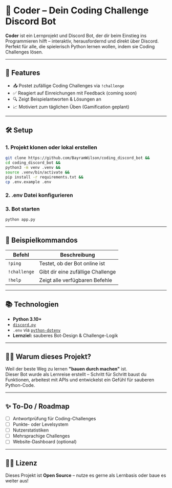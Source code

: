 # 🤖 Coder – Dein Coding Challenge Discord Bot

**Coder** ist ein Lernprojekt und Discord Bot, der dir beim Einstieg ins Programmieren hilft – interaktiv, herausfordernd und direkt über Discord.  
Perfekt für alle, die spielerisch Python lernen wollen, indem sie Coding Challenges lösen.

---

## 🚀 Features

- 📤 Postet zufällige Coding Challenges via `!challenge`
- ✅ Reagiert auf Einreichungen mit Feedback (coming soon)
- 🔍 Zeigt Beispielantworten & Lösungen an
- 📈 Motiviert zum täglichen Üben (Gamification geplant)

---

## 🛠️ Setup

### 1. Projekt klonen oder lokal erstellen

```bash
git clone https://github.com/BayramWilson/coding_discord_bot && 
cd coding_discord_bot && 
python3 -m venv .venv && 
source .venv/bin/activate &&
pip install -r requirements.txt &&
cp .env.example .env
```

### 2. .env Datei konfigurieren

### 3. Bot starten

```bash
python app.py
```

---

## 🧠 Beispielkommandos

| Befehl       | Beschreibung                          |
|--------------|---------------------------------------|
| `!ping`      | Testet, ob der Bot online ist         |
| `!challenge` | Gibt dir eine zufällige Challenge     |
| `!help`      | Zeigt alle verfügbaren Befehle        |

---

## 📚 Technologien

- **Python 3.10+**
- [`discord.py`](https://discordpy.readthedocs.io/)
- `.env` via [`python-dotenv`](https://pypi.org/project/python-dotenv/)
- **Lernziel:** sauberes Bot-Design & Challenge-Logik

---

## 🙋‍♂️ Warum dieses Projekt?

Weil der beste Weg zu lernen **"bauen durch machen"** ist.  
Dieser Bot wurde als Lernreise erstellt – Schritt für Schritt baust du Funktionen, arbeitest mit APIs und entwickelst ein Gefühl für sauberen Python-Code.

---

## ✨ To-Do / Roadmap

- [ ] Antwortprüfung für Coding-Challenges  
- [ ] Punkte- oder Levelsystem  
- [ ] Nutzerstatistiken  
- [ ] Mehrsprachige Challenges  
- [ ] Website-Dashboard (optional)

---

## 🧑‍💻 Lizenz

Dieses Projekt ist **Open Source** – nutze es gerne als Lernbasis oder baue es weiter aus!
